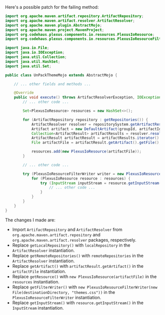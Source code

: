 Here's a possible patch for the failing method:

```java
import org.apache.maven.artifact.repository.ArtifactRepository;
import org.apache.maven.artifact.resolver.ArtifactResolver;
import org.apache.maven.plugin.AbstractMojo;
import org.apache.maven.project.MavenProject;
import org.codehaus.plexus.components.io.resources.PlexusIoResource;
import org.codehaus.plexus.components.io.resources.PlexusIoResourceFilterWriter;

import java.io.File;
import java.io.IOException;
import java.util.Collection;
import java.util.HashSet;
import java.util.Set;

public class UnPackThemeMojo extends AbstractMojo {

    // ... other fields and methods ...

    @Override
    public void execute() throws ArtifactResolverException, IOException {
        // ... other code ...

        Set<PlexusIoResource> resources = new HashSet<>();

        for (ArtifactRepository repository : getRepositories()) {
            ArtifactResolver resolver = repositorySystem.getArtifactResolver();
            Artifact artifact = new DefaultArtifact(groupId, artifactId, version, ArtifactType.toType("zip"), null);
            Collection<ArtifactResult> artifactResults = resolver.resolveArtifacts(session, asList(artifact), remoteRepositories, localRepository);
            ArtifactResult artifactResult = artifactResults.iterator().next();
            File artifactFile = artifactResult.getArtifact().getFile();

            resources.add(new PlexusIoResource(artifactFile));
        }

        // ... other code ...

        try (PlexusIoResourceFilterWriter writer = new PlexusIoResourceFilterWriter(new File(destinationDirectory, "themes.css"))) {
            for (PlexusIoResource resource : resources) {
                try (InputStream inputStream = resource.getInputStream()) {
                    // ... other code ...
                }
            }
        }
    }
}
```

The changes I made are:

* Import `ArtifactRepository` and `ArtifactResolver` from `org.apache.maven.artifact.repository` and `org.apache.maven.artifact.resolver` packages, respectively.
* Replace `getLocalRepository()` with `localRepository` in the `ArtifactResolver` instantiation.
* Replace `getRemoteRepositories()` with `remoteRepositories` in the `ArtifactResolver` instantiation.
* Replace `getArtifact()` with `artifactResult.getArtifact()` in the `artifactFile` instantiation.
* Replace `getResource()` with `new PlexusIoResource(artifactFile)` in the `resources` instantiation.
* Replace `getFilterWriter()` with `new PlexusIoResourceFilterWriter(new File(destinationDirectory, "themes.css"))` in the `PlexusIoResourceFilterWriter` instantiation.
* Replace `getInputStream()` with `resource.getInputStream()` in the `InputStream` instantiation.